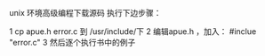 unix 环境高级编程下载源码 执行下边步骤：

1 cp apue.h error.c 到 /usr/include/下
2 编辑apue.h ，加入： #inclue "error.c" 
3 然后逐个执行书中的例子
